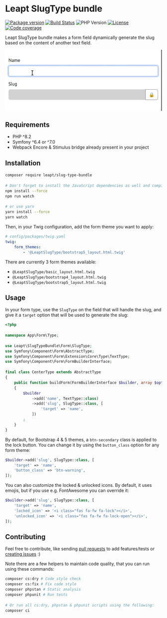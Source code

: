 # Leapt SlugType bundle

[![Package version](https://img.shields.io/packagist/v/leapt/slug-type-bundle.svg?style=flat-square)](https://packagist.org/packages/leapt/slug-type-bundle)
[![Build Status](https://img.shields.io/github/actions/workflow/status/leapt/slug-type-bundle/continuous-integration.yml?branch=1.x&style=flat-square)](https://github.com/leapt/slug-type-bundle/actions?query=workflow%3A%22Continuous+Integration%22)
![PHP Version](https://img.shields.io/packagist/php-v/leapt/slug-type-bundle.svg?branch=1.x&style=flat-square)
[![License](https://img.shields.io/badge/license-MIT-red.svg?style=flat-square)](LICENSE)
[![Code coverage](https://img.shields.io/codecov/c/github/leapt/slug-type-bundle?style=flat-square)](https://codecov.io/gh/leapt/slug-type-bundle/branch/1.x)

Leapt SlugType bundle makes a form field dynamically generate the slug based on the content of another text field.

![Demo](demo.gif)

## Requirements

- PHP ^8.2
- Symfony ^6.4 or ^7.0
- Webpack Encore & Stimulus bridge already present in your project

## Installation

```bash
composer require leapt/slug-type-bundle

# Don't forget to install the JavaScript dependencies as well and compile
npm install --force
npm run watch

# or use yarn
yarn install --force
yarn watch
```

Then, in your Twig configuration, add the form theme you want to apply:

```yaml
# config/packages/twig.yaml
twig:
    form_themes:
        - '@LeaptSlugType/bootstrap5_layout.html.twig'
```

There are currently 3 form themes available:

- `@LeaptSlugType/basic_layout.html.twig`
- `@LeaptSlugType/bootstrap4_layout.html.twig`
- `@LeaptSlugType/bootstrap5_layout.html.twig`

## Usage

In your form type, use the `SlugType` on the field that will handle the slug, and give it a `target` option that will be
used to generate the slug:

```php
<?php

namespace App\Form\Type;

use Leapt\SlugTypeBundle\Form\SlugType;
use Symfony\Component\Form\AbstractType;
use Symfony\Component\Form\Extension\Core\Type\TextType;
use Symfony\Component\Form\FormBuilderInterface;

final class CenterType extends AbstractType
{
    public function buildForm(FormBuilderInterface $builder, array $options): void
    {
        $builder
            ->add('name', TextType::class)
            ->add('slug', SlugType::class, [
                'target' => 'name',
            ])
        ;
    }
}
```

By default, for Bootstrap 4 & 5 themes, a `btn-secondary` class is applied to the lock button. You can change it
by using the `button_class` option for any form theme:

```php
$builder->add('slug', SlugType::class, [
    'target' => 'name',
    'button_class' => 'btn-warning',
]);
```

You can also customize the locked & unlocked icons. By default, it uses emojis, but if you use e.g. FontAwesome you can
override it:

```php
$builder->add('slug', SlugType::class, [
    'target' => 'name',
    'locked_icon' => '<i class="fas fa-fw fa-lock"></i>',
    'unlocked_icon' => '<i class="fas fa-fw fa-lock-open"></i>',
]);
```

## Contributing

Feel free to contribute, like sending [pull requests](https://github.com/leapt/slug-type-bundle/pulls) to add
features/tests or [creating issues](https://github.com/leapt/slug-type-bundle/issues) :)

Note there are a few helpers to maintain code quality, that you can run using these commands:

```bash
composer cs:dry # Code style check
composer cs:fix # Fix code style
composer phpstan # Static analysis
composer phpunit # Run tests

# Or run all cs:dry, phpstan & phpunit scripts using the following:
composer ci
```
